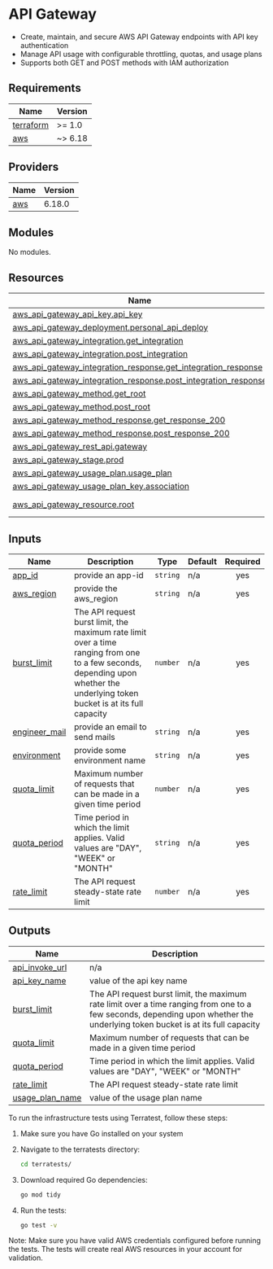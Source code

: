 # API Gateway

* Create, maintain, and secure AWS API Gateway endpoints with API key authentication
* Manage API usage with configurable throttling, quotas, and usage plans
* Supports both GET and POST methods with IAM authorization

<!-- BEGIN_TF_DOCS -->
## Requirements

| Name | Version |
|------|---------|
| <a name="requirement_terraform"></a> [terraform](#requirement\_terraform) | >= 1.0 |
| <a name="requirement_aws"></a> [aws](#requirement\_aws) | ~> 6.18 |

## Providers

| Name | Version |
|------|---------|
| <a name="provider_aws"></a> [aws](#provider\_aws) | 6.18.0 |

## Modules

No modules.

## Resources

| Name | Type |
|------|------|
| [aws_api_gateway_api_key.api_key](https://registry.terraform.io/providers/hashicorp/aws/latest/docs/resources/api_gateway_api_key) | resource |
| [aws_api_gateway_deployment.personal_api_deploy](https://registry.terraform.io/providers/hashicorp/aws/latest/docs/resources/api_gateway_deployment) | resource |
| [aws_api_gateway_integration.get_integration](https://registry.terraform.io/providers/hashicorp/aws/latest/docs/resources/api_gateway_integration) | resource |
| [aws_api_gateway_integration.post_integration](https://registry.terraform.io/providers/hashicorp/aws/latest/docs/resources/api_gateway_integration) | resource |
| [aws_api_gateway_integration_response.get_integration_response](https://registry.terraform.io/providers/hashicorp/aws/latest/docs/resources/api_gateway_integration_response) | resource |
| [aws_api_gateway_integration_response.post_integration_response](https://registry.terraform.io/providers/hashicorp/aws/latest/docs/resources/api_gateway_integration_response) | resource |
| [aws_api_gateway_method.get_root](https://registry.terraform.io/providers/hashicorp/aws/latest/docs/resources/api_gateway_method) | resource |
| [aws_api_gateway_method.post_root](https://registry.terraform.io/providers/hashicorp/aws/latest/docs/resources/api_gateway_method) | resource |
| [aws_api_gateway_method_response.get_response_200](https://registry.terraform.io/providers/hashicorp/aws/latest/docs/resources/api_gateway_method_response) | resource |
| [aws_api_gateway_method_response.post_response_200](https://registry.terraform.io/providers/hashicorp/aws/latest/docs/resources/api_gateway_method_response) | resource |
| [aws_api_gateway_rest_api.gateway](https://registry.terraform.io/providers/hashicorp/aws/latest/docs/resources/api_gateway_rest_api) | resource |
| [aws_api_gateway_stage.prod](https://registry.terraform.io/providers/hashicorp/aws/latest/docs/resources/api_gateway_stage) | resource |
| [aws_api_gateway_usage_plan.usage_plan](https://registry.terraform.io/providers/hashicorp/aws/latest/docs/resources/api_gateway_usage_plan) | resource |
| [aws_api_gateway_usage_plan_key.association](https://registry.terraform.io/providers/hashicorp/aws/latest/docs/resources/api_gateway_usage_plan_key) | resource |
| [aws_api_gateway_resource.root](https://registry.terraform.io/providers/hashicorp/aws/latest/docs/data-sources/api_gateway_resource) | data source |

## Inputs

| Name | Description | Type | Default | Required |
|------|-------------|------|---------|:--------:|
| <a name="input_app_id"></a> [app\_id](#input\_app\_id) | provide an app-id | `string` | n/a | yes |
| <a name="input_aws_region"></a> [aws\_region](#input\_aws\_region) | provide the aws\_region | `string` | n/a | yes |
| <a name="input_burst_limit"></a> [burst\_limit](#input\_burst\_limit) | The API request burst limit, the maximum rate limit over a time ranging from one to a few seconds, depending upon whether the underlying token bucket is at its full capacity | `number` | n/a | yes |
| <a name="input_engineer_mail"></a> [engineer\_mail](#input\_engineer\_mail) | provide an email to send mails | `string` | n/a | yes |
| <a name="input_environment"></a> [environment](#input\_environment) | provide some environment name | `string` | n/a | yes |
| <a name="input_quota_limit"></a> [quota\_limit](#input\_quota\_limit) | Maximum number of requests that can be made in a given time period | `number` | n/a | yes |
| <a name="input_quota_period"></a> [quota\_period](#input\_quota\_period) | Time period in which the limit applies. Valid values are "DAY", "WEEK" or "MONTH" | `string` | n/a | yes |
| <a name="input_rate_limit"></a> [rate\_limit](#input\_rate\_limit) | The API request steady-state rate limit | `number` | n/a | yes |

## Outputs

| Name | Description |
|------|-------------|
| <a name="output_api_invoke_url"></a> [api\_invoke\_url](#output\_api\_invoke\_url) | n/a |
| <a name="output_api_key_name"></a> [api\_key\_name](#output\_api\_key\_name) | value of the api key name |
| <a name="output_burst_limit"></a> [burst\_limit](#output\_burst\_limit) | The API request burst limit, the maximum rate limit over a time ranging from one to a few seconds, depending upon whether the underlying token bucket is at its full capacity |
| <a name="output_quota_limit"></a> [quota\_limit](#output\_quota\_limit) | Maximum number of requests that can be made in a given time period |
| <a name="output_quota_period"></a> [quota\_period](#output\_quota\_period) | Time period in which the limit applies. Valid values are "DAY", "WEEK" or "MONTH" |
| <a name="output_rate_limit"></a> [rate\_limit](#output\_rate\_limit) | The API request steady-state rate limit |
| <a name="output_usage_plan_name"></a> [usage\_plan\_name](#output\_usage\_plan\_name) | value of the usage plan name |
<!-- END_TF_DOCS -->

<!-- Terratest Executions -->
To run the infrastructure tests using Terratest, follow these steps:

1. Make sure you have Go installed on your system
2. Navigate to the terratests directory:
   ```bash
   cd terratests/
   ```

3. Download required Go dependencies:
   ```bash
   go mod tidy
   ```

4. Run the tests:
   ```bash
   go test -v
   ```

Note: Make sure you have valid AWS credentials configured before running the tests. The tests will create real AWS resources in your account for validation.
<!-- END Terratest Executions-->
